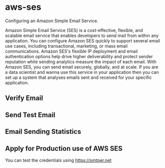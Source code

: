 # aws-ses
Configuring an Amazon Simple Email Service.

Amazon Simple Email Service (SES) is a cost-effective, flexible, and scalable email service that enables developers to send mail from within any application. You can configure Amazon SES quickly to support several email use cases, including transactional, marketing, or mass email communications. Amazon SES's flexible IP deployment and email authentication options help drive higher deliverability and protect sender reputation while sending analytics measure the impact of each email. With Amazon SES, you can send email securely, globally, and at scale. If you are a data scientist and wanna use this service in your application then you can set up a system that analyses emails sent and received for your specific application.

## Verify Email


## Send Test Email


## Email Sending Statistics


## Apply for Production use of AWS SES

You can test the credentials using https://smtper.net
